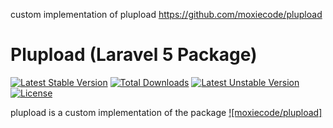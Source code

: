 custom implementation of 
plupload
https://github.com/moxiecode/plupload

# Plupload (Laravel 5 Package)

[![Latest Stable Version](https://poser.pugx.org/codern/plupload/v/stable)](https://packagist.org/packages/codern/plupload) 
[![Total Downloads](https://poser.pugx.org/codern/plupload/downloads)](https://packagist.org/packages/codern/plupload) 
[![Latest Unstable Version](https://poser.pugx.org/codern/plupload/v/unstable)](https://packagist.org/packages/codern/plupload) 
[![License](https://poser.pugx.org/codern/plupload/license)](https://packagist.org/packages/codern/plupload)

plupload is a custom implementation of the package  [![moxiecode/plupload]](https://github.com/moxiecode/plupload)

